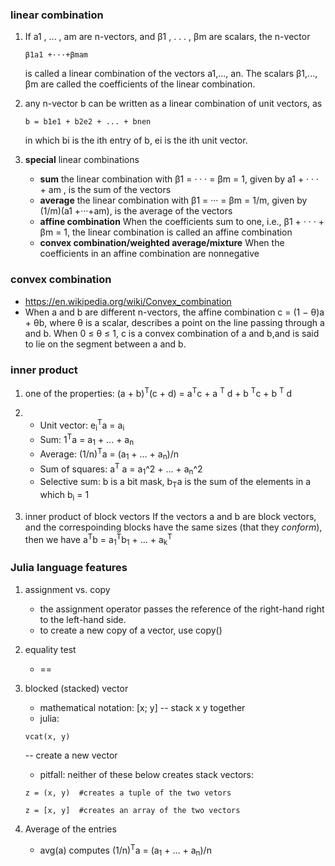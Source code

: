### linear combination
1. If a1 , ... , am are n-vectors, and β1 , . . . , βm are scalars, the n-vector
    ```
    β1a1 +···+βmam
    ```
    is called a linear combination of the vectors a1,..., an. The scalars β1,..., βm are
    called the coefficients of the linear combination.

1. any n-vector b can be written as a linear combination of unit vectors, as 
    ```
    b = b1e1 + b2e2 + ... + bnen
    ```
    in which bi is the ith entry of b, ei is the ith unit vector.
1. **special** linear combinations
    * **sum** the linear combination with β1 = · · · = βm = 1, given by a1 + · · · + am , is the sum of the vectors
    * **average** the linear combination with β1 = ··· = βm = 1/m, given by (1/m)(a1 +···+am), is the average of the vectors
    * **affine combination** When the coefficients sum to one, i.e., β1 + · · · + βm = 1, the linear combination is called an affine combination
    * **convex combination/weighted average/mixture** When the coefficients in an affine combination are nonnegative

### convex combination
* https://en.wikipedia.org/wiki/Convex_combination
* When a and b are different n-vectors, the affine combination c = (1 − θ)a + θb, where θ is a scalar, describes a point on the line passing through a and b. When 0 ≤ θ ≤ 1, c is a convex combination of a and b,and is said to lie on the segment between a and b.

### inner product
1. one of the properties: 
    (a + b)<sup>T</sup>(c + d) = a<sup>T</sup>c + a <sup>T</sup> d + b <sup>T</sup>c + b <sup>T</sup> d
    
1. 
    * Unit vector: e<sub>i</sub><sup>T</sup>a = a<sub>i</sub>
    * Sum: 1<sup>T</sup>a = a<sub>1</sub> + ... + a<sub>n</sub>
    * Average: (1/n)<sup>T</sup>a = (a<sub>1</sub> + ... + a<sub>n</sub>)/n
    * Sum of squares: a<sup>T</sup> a = a<sub>1</sub>^2 + ... + a<sub>n</sub>^2
    * Selective sum: b is a bit mask, b<sub>T</sub>a is the sum of the elements in a which b<sub>i</sub> = 1

1. inner product of block vectors
    If the vectors a and b are block vectors, and the correspoinding blocks have the same sizes (that they *conform*), then we have 
    a<sup>T</sup>b = a<sub>1</sub><sup>T</sup>b<sub>1</sub> + ... + a<sub>k</sub><sup>T</sup>

### Julia language features
1. assignment vs. copy
    * the assignment operator passes the reference of the right-hand right to the left-hand side.  
    * to create a new copy of a vector, use copy()

1. equality test
    * ==

1. blocked (stacked) vector
    * mathematical notation: [x; y] -- stack x y together
    * julia: 
    ```
    vcat(x, y)
    ```
     -- create a new vector 
    * pitfall: neither of these below creates stack vectors: 
    ```
    z = (x, y)  #creates a tuple of the two vetors
    ```
    ```
    z = [x, y]  #creates an array of the two vectors
    ```
1. Average of the entries
    * avg(a) computes (1/n)<sup>T</sup>a = (a<sub>1</sub> + ... + a<sub>n</sub>)/n 
